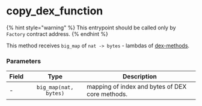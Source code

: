 # copy\_dex\_function

{% hint style="warning" %}
This entrypoint should be called only by `Factory` contract address.&#x20;
{% endhint %}

This method receives `big_map` of `nat -> bytes` - lambdas of [dex-methods](../../../standalone-dex/dex-methods/ "mention").

### Parameters

| Field |          Type         | Description                                     |
| ----- | :-------------------: | ----------------------------------------------- |
| -     | `big_map(nat, bytes)` | mapping of index and bytes of DEX core methods. |
